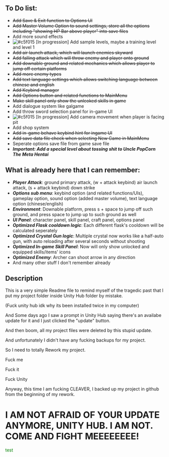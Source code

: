 ## To Do list:

- ~~Add Save & Exit function to Options UI~~
- ~~Add Master Volume Option to sound settings, store all the options including "showing HP Bar above player" into save files~~
- Add more sound effects
- ![#c5f015](https://placehold.co/15x15/c5f015/c5f015.png) [In progression] Add sample levels, maybe a training level and level 1 </span>
- ~~Add air launch attack, which will launch enemies skyward~~
- ~~Add falling attack which will throw enemy and player onto ground~~
- ~~Add downable ground and related mechanics which allows player to jump off certain platforms~~
- ~~Add more enemy types~~
- ~~Add text language settings which allows switching language between chinese and english~~
- ~~Add Keybind manager~~
- ~~Add Options button and related functions to MainMenu~~
- ~~Make skill panel only show the unlcoked skills in game~~
- Add dialogue system like galgame
- Add throw sword selection panel for in-game UI
- ![#c5f015](https://placehold.co/15x15/c5f015/c5f015.png) [In progression] Add camera movement when player is facing pit 
- Add shop system
- ~~Add in-game behave keybind hint for ingame UI~~
- ~~Add save data file check when selecting New Game in MainMenu~~
- Seperate options save file from game save file
- ***Important: Add a special level about tossing shit to Uncle PopCorn The Meta Hentai***

## What is already here that I can remember:
- ***Player Attack***: ground primary attack, (w + attack keybind) air launch attack, (s + attack keybind) down strike
- ***Options sub menu***: keybind option (and related functions/UIs), gameplay option, sound option (added master volume), text language option (chinese/english)
- ***Environment***: Downable platform, press s + space to jump off such ground, and press space to jump up to such ground as well
- ***UI Panel***: character panel, skill panel, craft panel, options panel
- ***Optimized Flask cooldown logic***: Each different flask's cooldown will be calculated seperately
- ***Optimized Crystal Gun logic***: Multiple crystal now works like a half-auto gun, with auto reloading after several seconds without shooting
- ***Optimized In-game Skill Panel***: Now will only show unlocked and equipped skills/items' icons
- ***Optimized Enemy***: Archer can shoot arrow in any direction
- And many other stuff I don't remember already


## Description

This is a very simple Readme file to remind myself of the tragedic past that I put my project folder inside Unity Hub folder by mistake.

(Fuck unity hub idk why its been installed twice in my computer)

And Some days ago I saw a prompt in Unity Hub saying there's an availabe update for it and I just clicked the "update" button.

And then boom, all my project files were deleted by this stupid update.

And unfortunately I didn't have any fucking backups for my project.

So I need to totally Rework my project.

Fuck me

Fuck it

Fuck Unity

Anyway, this time I am fucking CLEAVER, I backed up my project in github from the beginning of my rework.
# I AM NOT AFRAID OF YOUR UPDATE ANYMORE, UNITY HUB. I AM NOT. COME AND FIGHT MEEEEEEEE!

<font color="green"> test </font>

